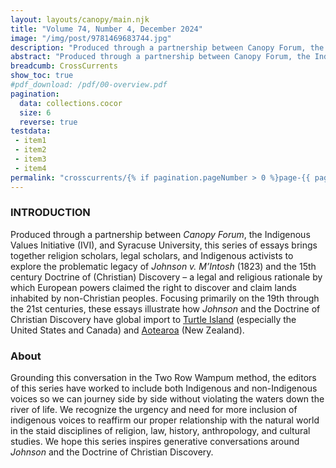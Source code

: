 ```yaml
---
layout: layouts/canopy/main.njk
title: "Volume 74, Number 4, December 2024"
image: "/img/post/9781469683744.jpg"
description: "Produced through a partnership between Canopy Forum, the Indigenous Values Initiative (IVI), and Syracuse University"
abstract: "Produced through a partnership between Canopy Forum, the Indigenous Values Initiative (IVI), and Syracuse University, this series of essays brings together religion scholars, legal scholars, and Indigenous activists to explore the problematic legacy of Johnson v. M’Intosh (1823) and the 15th century Doctrine of (Christian) Discovery – a legal and religious rationale by which European powers claimed the right to discover and claim lands inhabited by non-Christian peoples."
breadcumb: CrossCurrents
show_toc: true
#pdf_download: /pdf/00-overview.pdf
pagination:
  data: collections.cocor
  size: 6
  reverse: true
testdata:
 - item1
 - item2
 - item3
 - item4
permalink: "crosscurrents/{% if pagination.pageNumber > 0 %}page-{{ pagination.pageNumber + 1 }}/{% endif %}index.html"
---
```


### INTRODUCTION

Produced through a partnership between _Canopy Forum_, the Indigenous Values Initiative (IVI), and Syracuse University, this series of essays brings together religion scholars, legal scholars, and Indigenous activists to explore the problematic legacy of _Johnson v. M’Intosh_ (1823) and the 15th century Doctrine of (Christian) Discovery – a legal and religious rationale by which European powers claimed the right to discover and claim lands inhabited by non-Christian peoples. Focusing primarily on the 19th through the 21st centuries, these essays illustrate how _Johnson_ and the Doctrine of Christian Discovery have global import to [Turtle Island](https://en.wikipedia.org/wiki/Turtle_Island_(Native_American_folklore)) (especially the United States and Canada) and [Aotearoa](https://en.wikipedia.org/wiki/Aotearoa) (New Zealand). 

### About

Grounding this conversation in the Two Row Wampum method, the editors of this series have worked to include both Indigenous and non-Indigenous voices so we can journey side by side without violating the waters down the river of life. We recognize the urgency and need for more inclusion of indigenous voices to reaffirm our proper relationship with the natural world in the staid disciplines of religion, law, history, anthropology, and cultural studies. We hope this series inspires generative conversations around _Johnson_ and the Doctrine of Christian Discovery.


